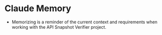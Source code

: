 # Claude Memory

- Memorizing is a reminder of the current context and requirements when working with the API Snapshot Verifier project.